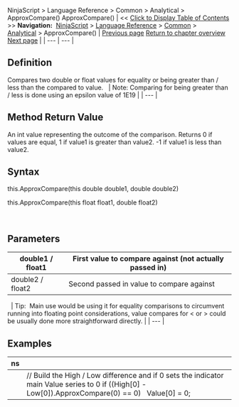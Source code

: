 ﻿
NinjaScript \> Language Reference \> Common \> Analytical \> ApproxCompare()
ApproxCompare()
| \<\< [Click to Display Table of Contents](approxcompare.md) \>\> **Navigation:**     [NinjaScript](ninjascript.md) \> [Language Reference](language_reference_wip.md) \> [Common](common.md) \> [Analytical](market_data.md) \> ApproxCompare() | [Previous page](market_data.md) [Return to chapter overview](market_data.md) [Next page](countif.md) |
| --- | --- |
## Definition
Compares two double or float values for equality or being greater than / less than the compared to value.
 
| Note: Comparing for being greater than / less is done using an epsilon value of 1E19 |
| --- |
 
## Method Return Value
An int value representing the outcome of the comparison. Returns 0 if values are equal, 1 if value1 is greater than value2\. \-1 if value1 is less than value2\.
 
## Syntax
this.ApproxCompare(this double double1, double double2\)  

this.ApproxCompare(this float float1, double float2\)  

 
## Parameters
| double1 / float1 | First value to compare against (not actually passed in) |
| --- | --- |
| double2 / float2 | Second passed in value to compare against |
 
| Tip:  Main use would be using it for equality comparisons to circumvent running into floating point considerations, value compares for \< or \> could be usually done more straightforward directly. |
| --- |

## Examples
| ns | |
| --- | --- |
|  | // Build the High / Low difference and if 0 sets the indicator main Value series to 0 if ((High\[0] \- Low\[0]).ApproxCompare(0) \=\= 0)    Value\[0] \= 0; |
 

